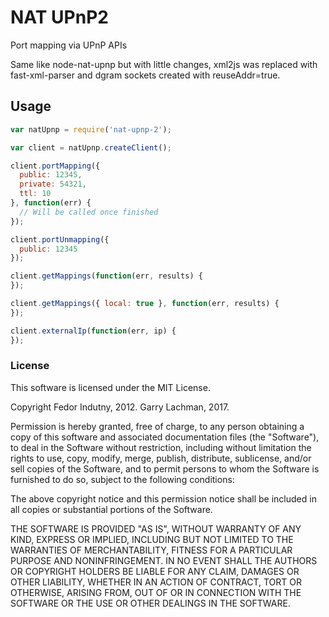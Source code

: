 # NAT UPnP2

Port mapping via UPnP APIs

Same like node-nat-upnp but with little changes, xml2js was replaced with fast-xml-parser and dgram sockets created with reuseAddr=true.

## Usage

```javascript
var natUpnp = require('nat-upnp-2');

var client = natUpnp.createClient();

client.portMapping({
  public: 12345,
  private: 54321,
  ttl: 10
}, function(err) {
  // Will be called once finished
});

client.portUnmapping({
  public: 12345
});

client.getMappings(function(err, results) {
});

client.getMappings({ local: true }, function(err, results) {
});

client.externalIp(function(err, ip) {
});
```

### License

This software is licensed under the MIT License.

Copyright Fedor Indutny, 2012. Garry Lachman, 2017.

Permission is hereby granted, free of charge, to any person obtaining a
copy of this software and associated documentation files (the
"Software"), to deal in the Software without restriction, including
without limitation the rights to use, copy, modify, merge, publish,
distribute, sublicense, and/or sell copies of the Software, and to permit
persons to whom the Software is furnished to do so, subject to the
following conditions:

The above copyright notice and this permission notice shall be included
in all copies or substantial portions of the Software.

THE SOFTWARE IS PROVIDED "AS IS", WITHOUT WARRANTY OF ANY KIND, EXPRESS
OR IMPLIED, INCLUDING BUT NOT LIMITED TO THE WARRANTIES OF
MERCHANTABILITY, FITNESS FOR A PARTICULAR PURPOSE AND NONINFRINGEMENT. IN
NO EVENT SHALL THE AUTHORS OR COPYRIGHT HOLDERS BE LIABLE FOR ANY CLAIM,
DAMAGES OR OTHER LIABILITY, WHETHER IN AN ACTION OF CONTRACT, TORT OR
OTHERWISE, ARISING FROM, OUT OF OR IN CONNECTION WITH THE SOFTWARE OR THE
USE OR OTHER DEALINGS IN THE SOFTWARE.
